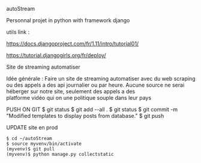 autoStream

Personnal projet in python with framework django

utils link :

https://docs.djangoproject.com/fr/1.11/intro/tutorial01/

https://tutorial.djangogirls.org/fr/deploy/

Site de streaming automatiser

Idée générale : Faire un site de streaming automatiser avec du web scraping ou des appels
		a des api journalier ou par heure.
		Aucune source ne serai héberger sur notre site, seulement des appels a des 			
		platforme vidéo qui on une politique souple dans leur pays

PUSH ON GIT
$ git status
$ git add --all .
$ git status
$ git commit -m "Modified templates to display posts from database."
$ git push

UPDATE site en prod

	$ cd ~/autoStream
	$ source myvenv/bin/activate
	(myvenv)$ git pull
	(myvenv)$ python manage.py collectstatic
